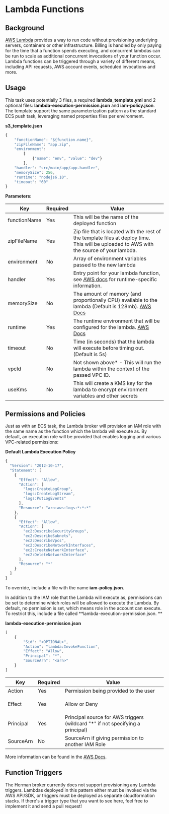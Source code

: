 # Lambda Functions

## <span class="underline">Background</span>

[AWS Lambda](https://aws.amazon.com/lambda/) provides a way to run code
without provisioning underlying servers, containers or other
infrastructure. Billing is handled by only paying for the time that a
function spends executing, and concurrent lambdas can be run to scale as
additional concurrent invocations of your function occur. Lambda
functions can be triggered through a variety of different means,
including API requests, AWS account events, scheduled invocations and
more.

## <span class="underline">Usage</span>

This task uses potentially 3 files, a required **lambda\_template.yml**
and 2 optional files: **lambda-execution-permission.json** and
**iam-policy.json**. The template support the same parameterization
pattern as the standard ECS push task, leveraging named properties files
per environment.

**s3\_template.json**

``` js
{
    "functionName": "${function.name}",
    "zipFileName": "app.zip",
    "environment":
        [
            {"name": "env", "value": "dev"}
        ],
    "handler": "src/main/app/app.handler",
    "memorySize": 256,
    "runtime": "nodejs6.10",
    "timeout": "60"
}
```

**Parameters:**

| Key          | Required | Value                                                                                                                                                                                                            |
|--------------|----------|------------------------------------------------------------------------------------------------------------------------------------------------------------------------------------------------------------------|
| functionName | Yes      | This will be the name of the deployed function                                                                                                                                                                   |
| zipFileName  | Yes      | Zip file that is located with the rest of the template files at deploy time. This will be uploaded to AWS with the source of your lambda.                                                                        |
| environment  | No       | Array of environment variables passed to the new lambda                                                                                                                                                          |
| handler      | Yes      | Entry point for your lambda function, see [AWS docs](https://docs.aws.amazon.com/lambda/latest/dg/API_CreateFunction.html#SSS-CreateFunction-request-Handler) for runtime-specific information.                  |
| memorySize   | No       | The amount of memory (and proportionally CPU) available to the lambda (Default is 128mb). [AWS Docs](https://docs.aws.amazon.com/lambda/latest/dg/API_CreateFunction.html#SSS-CreateFunction-request-MemorySize) |
| runtime      | Yes      | The runtime environment that will be configured for the lambda. [AWS Docs](https://docs.aws.amazon.com/lambda/latest/dg/API_CreateFunction.html#SSS-CreateFunction-request-Runtime)                              |
| timeout      | No       | Time (in seconds) that the lambda will execute before timing out. (Default is 5s)                                                                                                                                |
| vpcId      | No       | Not shown above\* - This will run the lambda within the context of the passed VPC ID.                                                           |
| useKms       | No       | This will create a KMS key for the lambda to encrypt environment variables and other secrets                                                                                                                     |

## <span class="underline">Permissions and Policies</span>

Just as with an ECS task, the Lambda broker will provision an IAM role
with the same name as the function which the lambda will execute as. By
default, an execution role will be provided that enables logging and
various VPC-related permissions:

**Default Lambda Execution Policy**

``` js
{
  "Version": "2012-10-17",
  "Statement": [
    {
      "Effect": "Allow",
      "Action": [
        "logs:CreateLogGroup",
        "logs:CreateLogStream",
        "logs:PutLogEvents"
      ],
      "Resource": "arn:aws:logs:*:*:*"
    },
    {
      "Effect": "Allow",
      "Action": [
        "ec2:DescribeSecurityGroups",
        "ec2:DescribeSubnets",
        "ec2:DescribeVpcs",
        "ec2:DescribeNetworkInterfaces",
        "ec2:CreateNetworkInterface",
        "ec2:DeleteNetworkInterface"
      ],
      "Resource": "*"
    }
  ]
}
```

To override, include a file with the name **iam-policy.json**.

In addition to the IAM role that the Lambda will execute as, permissions
can be set to determine which roles will be allowed to execute the
Lambda. By default, no permission is set, which means role in the
account can execute. To restrict this, include a file
called **lambda-execution-permission.json. **

**lambda-execution-permission.json**

``` js
[
    {
        "Sid": "<OPTIONAL>",
        "Action": "lambda:InvokeFunction",
        "Effect": "Allow",
        "Principal": "*",
        "SourceArn": "<arn>"
    }
]
```

<table>
<colgroup>
<col style="width: 8%" />
<col style="width: 8%" />
<col style="width: 83%" />
</colgroup>
<thead>
<tr class="header">
<th>Key</th>
<th>Required</th>
<th>Value</th>
</tr>
</thead>
<tbody>
<tr class="odd">
<td>Action</td>
<td>Yes</td>
<td>Permission being provided to the user</td>
</tr>
<tr class="even">
<td>Effect</td>
<td>Yes</td>
<td><p>Allow or Deny</p></td>
</tr>
<tr class="odd">
<td>Principal</td>
<td>Yes</td>
<td>Principal source for AWS triggers (wildcard &quot;*&quot; if not specifying a principal)</td>
</tr>
<tr class="even">
<td>SourceArn</td>
<td>No</td>
<td>SourceArn if giving permission to another IAM Role</td>
</tr>
</tbody>
</table>

More information can be found in the [AWS
Docs](https://docs.aws.amazon.com/lambda/latest/dg/access-control-identity-based.html).

<span class="underline">  
</span>

## <span class="underline">Function Triggers</span>

The Herman broker currently does not support provisioning any Lambda
triggers. Lambdas deployed in this pattern either must be invoked via
the AWS API/SDK, or triggers must be deployed as separate cloudformation
stacks. If there's a trigger type that you want to see here, feel free
to implement it and send a pull request!